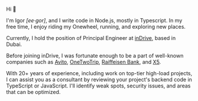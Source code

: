 Hi 👋

I'm Igor *[ee·gor]*, and I write code in Node.js, mostly in Typescript. In my free time, I enjoy riding my Onewheel, running, and exploring new places.

Currently, I hold the position of Principal Engineer at [inDrive](https://github.com/indriver), based in Dubai.

Before joining inDrive, I was fortunate enough to be a part of well-known companies such as [Avito](https://www.avito.ru "The largest classified in the world"), [OneTwoTrip](https://www.onetwotrip.com/en-us/ "Hotel search engine"), [Raiffeisen Bank](https://www.raiffeisen.ru/en/), and [X5](https://www.x5.ru/en/ "Top-3 grocery delivery service").

With 20+ years of experience, including work on top-tier high-load projects, I can assist you as a consultant by reviewing your project's backend code in TypeScript or JavaScript. I'll identify weak spots, security issues, and areas that can be optimized.
